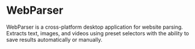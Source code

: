 # WebParser
WebParser is a cross-platform desktop application for website parsing. Extracts text, images, and videos using preset selectors with the ability to save results automatically or manually.
